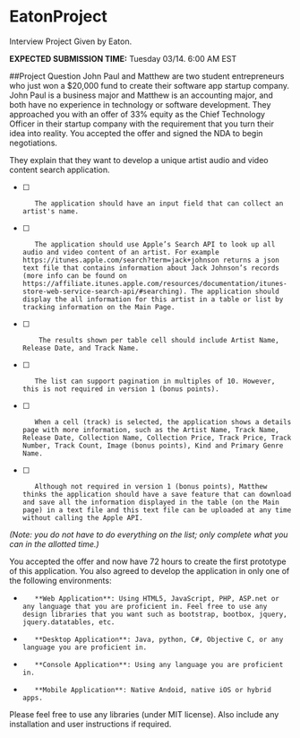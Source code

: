# EatonProject
Interview Project Given by Eaton.

**EXPECTED SUBMISSION TIME:**
Tuesday 03/14. 6:00 AM EST
 
##Project Question
John Paul and Matthew are two student entrepreneurs who just won a $20,000 fund to create their software app startup company. John Paul is a business major and Matthew is an accounting major, and both have no experience in technology or software development. They approached you with an offer of 33% equity as the Chief Technology Officer in their startup company with the requirement that you turn their idea into reality. You accepted the offer and signed the NDA to begin negotiations.
 
They explain that they want to develop a unique artist audio and video content search application.
 
 
- [ ]        The application should have an input field that can collect an artist's name.
- [ ]        The application should use Apple’s Search API to look up all audio and video content of an artist. For example https://itunes.apple.com/search?term=jack+johnson returns a json text file that contains information about Jack Johnson’s records (more info can be found on https://affiliate.itunes.apple.com/resources/documentation/itunes-store-web-service-search-api/#searching). The application should display the all information for this artist in a table or list by tracking information on the Main Page.
- [ ]         The results shown per table cell should include Artist Name, Release Date, and Track Name.
- [ ]        The list can support pagination in multiples of 10. However, this is not required in version 1 (bonus points).
- [ ]        When a cell (track) is selected, the application shows a details page with more information, such as the Artist Name, Track Name, Release Date, Collection Name, Collection Price, Track Price, Track Number, Track Count, Image (bonus points), Kind and Primary Genre Name.
- [ ]        Although not required in version 1 (bonus points), Matthew thinks the application should have a save feature that can download and save all the information displayed in the table (on the Main page) in a text file and this text file can be uploaded at any time without calling the Apple API.

*(Note: you do not have to do everything on the list; only complete what you can in the allotted time.)*

You accepted the offer and now have 72 hours to create the first prototype of this application. You also agreed to develop the application in only one of the following environments:
 
-        **Web Application**: Using HTML5, JavaScript, PHP, ASP.net or any language that you are proficient in. Feel free to use any design libraries that you want such as bootstrap, bootbox, jquery, jquery.datatables, etc.
-        **Desktop Application**: Java, python, C#, Objective C, or any language you are proficient in.
-        **Console Application**: Using any language you are proficient in.
-        **Mobile Application**: Native Andoid, native iOS or hybrid apps.

Please feel free to use any libraries (under MIT license). Also include any installation and user instructions if required.
